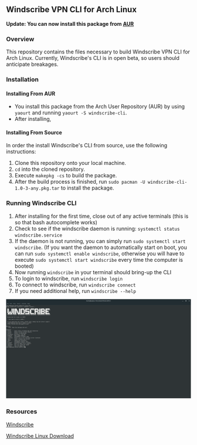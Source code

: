 ## Windscribe VPN CLI for Arch Linux

**Update: You can now install this package from [AUR](https://aur.archlinux.org/packages/windscribe-cli/)**

### Overview
This repository contains the files necessary to build Windscribe VPN CLI for Arch Linux. Currently, Windscribe's CLI is in open beta, so users should anticipate breakages.

### Installation

#### Installing From AUR
- You install this package from the Arch User Repository (AUR) by using `yaourt` and running `yaourt -S windscribe-cli`.
- After installing, 

#### Installing From Source
In order the install Windscribe's CLI from source, use the following instructions:

1. Clone this repository onto your local machine.
2. `cd` into the cloned repository.
3. Execute `makepkg -cs` to build the package.
4. After the build process is finished, run `sudo pacman -U windscribe-cli-1.0-3-any.pkg.tar` to install the 
package.

### Running Windscribe CLI
1. After installing for the first time, close out of any active terminals (this is so that bash autocomplete works)
2. Check to see if the windscribe daemon is running: `systemctl status windscribe.service`
3. If the daemon is not running, you can simply run `sudo systemctl start windscribe`. (If you want the daemon to automatically start on boot, you can run `sudo systemctl enable windscribe`, otherwise you will have to execute `sudo systemctl start windscribe` every time the computer is booted)
4. Now running `windscribe` in your terminal should bring-up the CLI
5. To login to windscribe, run `windscribe login`
6. To connect to windscribe, run `windscribe connect`
7. If you need additional help, run `windscribe --help`

![Terminal](images/ready.png)

### Resources
[Windscribe](https://windscribe.com/)

[Windscribe Linux Download](https://windscribe.com/guides/linux)
